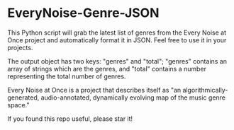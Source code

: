 # EveryNoise-Genre-JSON
This Python script will grab the latest list of genres from the Every Noise at Once project and automatically format it in JSON.  Feel free to use it in your projects.

The output object has two keys: "genres" and "total"; "genres" contains an array of strings which are the genres, and "total" contains a number representing the total number of genres.

Every Noise at Once is a project that describes itself as "an algorithmically-generated, audio-annotated, dynamically evolving map of the music genre space."

If you found this repo useful, please star it!
